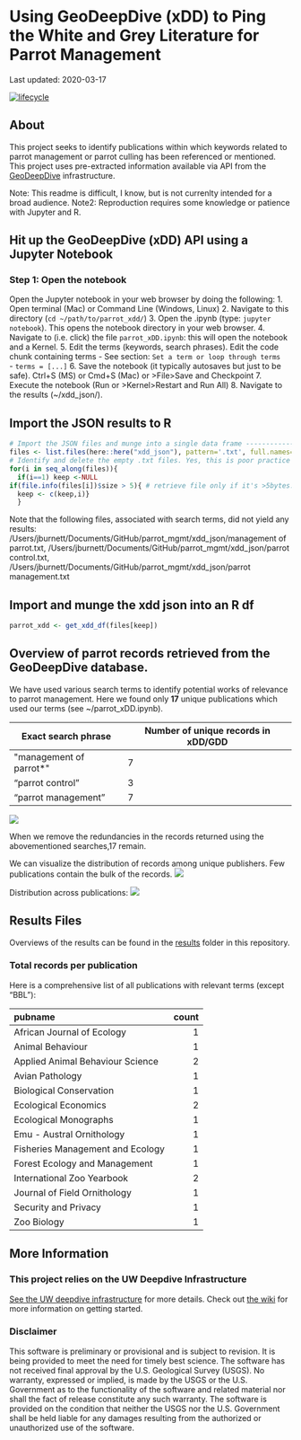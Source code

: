 Using GeoDeepDive (xDD) to Ping the White and Grey Literature for Parrot
Management
================
Last updated: 2020-03-17

[![lifecycle](https://img.shields.io/badge/lifecycle-experimental-lightgrey.svg)](https://www.tidyverse.org/lifecycle/#experimental)

## About

This project seeks to identify publications within which keywords
related to parrot management or parrot culling has been referenced or
mentioned. This project uses pre-extracted information available via API
from the [GeoDeepDive](https://geodeepdive.org) infrastructure.

Note: This readme is difficult, I know, but is not currenlty intended
for a broad audience. Note2: Reproduction requires some knowledge or
patience with Jupyter and R.

## Hit up the GeoDeepDive (xDD) API using a Jupyter Notebook

### Step 1: Open the notebook

Open the Jupyter notebook in your web browser by doing the following: 1.
Open terminal (Mac) or Command Line (Windows, Linux) 2. Navigate to this
directory (`cd ~/path/to/parrot_xdd/`) 3. Open the .ipynb (type:
`jupyter notebook`). This opens the notebook directory in your web
browser. 4. Navigate to (i.e. click) the file `parrot_xDD.ipynb`: this
will open the notebook and a Kernel. 5. Edit the terms (keywords, search
phrases). Edit the code chunk containing terms - See section: `Set a
term or loop through terms`  
\- `terms = [...]` 6. Save the notebook (it typically autosaves but just
to be safe). Ctrl+S (MS) or Cmd+S (Mac) or \>File\>Save and Checkpoint
7. Execute the notebook (Run or \>Kernel\>Restart and Run All) 8.
Navigate to the results
(~/xdd\_json/).

## Import the JSON results to R

``` r
# Import the JSON files and munge into a single data frame ----------------
files <- list.files(here::here("xdd_json"), pattern='.txt', full.names=TRUE)
# Identify and delete the empty .txt files. Yes, this is poor practice but oh well!
for(i in seq_along(files)){
  if(i==1) keep <-NULL
if(file.info(files[i])$size > 5){ # retrieve file only if it's >5bytes.
  keep <- c(keep,i)}
  }
```

Note that the following files, associated with search terms, did not
yield any results:
/Users/jburnett/Documents/GitHub/parrot\_mgmt/xdd\_json/management of
parrot.txt,
/Users/jburnett/Documents/GitHub/parrot\_mgmt/xdd\_json/parrot
control.txt,
/Users/jburnett/Documents/GitHub/parrot\_mgmt/xdd\_json/parrot
management.txt

## Import and munge the xdd json into an R df

``` r
parrot_xdd <- get_xdd_df(files[keep])
```

## Overview of parrot records retrieved from the GeoDeepDive database.

We have used various search terms to identify potential works of
relevance to parrot management. Here we found only **17** unique
publications which used our terms (see ~/parrot\_xDD.ipynb).

| Exact search phrase      | Number of unique records in xDD/GDD |
| ------------------------ | ----------------------------------- |
| "management of parrot\*" | 7                                   |
| “parrot control”         | 3                                   |
| “parrot management”      | 7                                   |

![](README_files/figure-gfm/pubsvtime-1.png)<!-- -->

When we remove the redundancies in the records returned using the
abovementioned searches,17 remain.

We can visualize the distribution of records among unique publishers.
Few publications contain the bulk of the records.
![](README_files/figure-gfm/topjrnls-1.png)<!-- -->

Distribution across publications:
![](README_files/figure-gfm/topjrnls2-1.png)<!-- -->

## Results Files

Overviews of the results can be found in the [results](/results) folder
in this repository.

### Total records per publication

Here is a comprehensive list of all publications with relevant terms
(except “BBL”):

| pubname                          | count |
| :------------------------------- | ----: |
| African Journal of Ecology       |     1 |
| Animal Behaviour                 |     1 |
| Applied Animal Behaviour Science |     2 |
| Avian Pathology                  |     1 |
| Biological Conservation          |     1 |
| Ecological Economics             |     2 |
| Ecological Monographs            |     1 |
| Emu - Austral Ornithology        |     1 |
| Fisheries Management and Ecology |     1 |
| Forest Ecology and Management    |     1 |
| International Zoo Yearbook       |     2 |
| Journal of Field Ornithology     |     1 |
| Security and Privacy             |     1 |
| Zoo Biology                      |     1 |

## More Information

### This project relies on the UW Deepdive Infrastructure

[See the UW deepdive
infrastructure](UW-Deepdive-Infrastructure/app-template) for more
details. Check out [the
wiki](https://github.com/UW-Deepdive-Infrastructure/app-template/wiki)
for more information on getting started.

### Disclaimer

This software is preliminary or provisional and is subject to revision.
It is being provided to meet the need for timely best science. The
software has not received final approval by the U.S. Geological Survey
(USGS). No warranty, expressed or implied, is made by the USGS or the
U.S. Government as to the functionality of the software and related
material nor shall the fact of release constitute any such warranty. The
software is provided on the condition that neither the USGS nor the U.S.
Government shall be held liable for any damages resulting from the
authorized or unauthorized use of the software.
